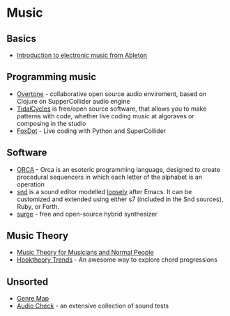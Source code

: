 # Music

## Basics

* [Introduction to electronic music from Ableton](https://learningmusic.ableton.com/)

## Programming music

* [Overtone](http://overtone.github.io) - collaborative open source audio enviroment, based on Clojure on SupperCollider audio engine
* [TidalCycles](https://tidalcycles.org/Welcome) is free/open source software, that allows you to make patterns with code, whether live coding music at algoraves or composing in the studio
* [FoxDot](https://foxdot.org/) - Live coding with Python and SuperCollider

## Software

- [ORCA](https://100r.co/site/orca.html) - Orca is an esoteric programming language, designed to create procedural sequencers in which each letter of the alphabet is an operation
- [snd](https://ccrma.stanford.edu/software/snd/snd/snd.html)  is a sound editor modelled [loosely](loosely) after Emacs. It can be customized and extended using either s7 (included in the Snd sources), Ruby, or Forth.
- [surge](https://surge-synthesizer.github.io/) - free and open-source hybrid synthesizer

## Music Theory

- [Music Theory for Musicians and Normal People](http://tobyrush.com/theorypages/)
- [Hooktheory Trends](https://www.hooktheory.com/trends) - An awesome way to explore chord progressions

## Unsorted

* [Genre Map](http://everynoise.com/engenremap.html)
* [Audio Check](https://www.audiocheck.net/index.php) - an extensive collection of sound tests


